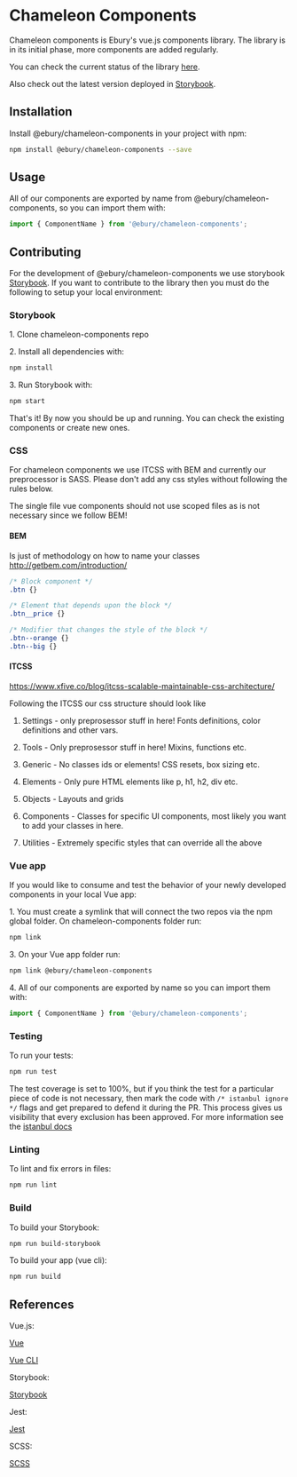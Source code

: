 # Chameleon Components

Chameleon components is Ebury's vue.js components library.
The library is in its initial phase, more components are added regularly.

You can check the current status of the library [here](https://docs.google.com/spreadsheets/d/101NhAtDJ_6YLybdmWnhTvfem9yCtCeHJK5LtCZcX6Rk/edit#gid=0).

Also check out the latest version deployed in [Storybook](https://chameleon.ebury.now.sh/).

## Installation

Install @ebury/chameleon-components in your project with npm:

```sh
npm install @ebury/chameleon-components --save
```

## Usage

All of our components are exported by name from @ebury/chameleon-components, so you can import them with:

```js
import { ComponentName } from '@ebury/chameleon-components';
```

## Contributing

For the development of @ebury/chameleon-components we use storybook [Storybook](https://storybook.js.org/).
If you want to contribute to the library then you must do the following to setup your local environment:

### Storybook

1\. Clone chameleon-components repo

2\. Install all dependencies with:

```sh
npm install
```

3\. Run Storybook with:

```sh
npm start
```

That's it!
By now you should be up and running. You can check the existing components or create new ones.

### CSS

For chameleon components we use ITCSS with BEM and currently our preprocessor is SASS.
Please don't add any css styles without following the rules below.

The single file vue components should not use scoped files as is not necessary since we follow BEM!

#### BEM

Is just of methodology on how to name your classes
http://getbem.com/introduction/

```css
/* Block component */
.btn {}

/* Element that depends upon the block */
.btn__price {}

/* Modifier that changes the style of the block */
.btn--orange {}
.btn--big {}
```

#### ITCSS

https://www.xfive.co/blog/itcss-scalable-maintainable-css-architecture/

Following the ITCSS our css structure should look like

1. Settings -
only preprosessor stuff in here! Fonts definitions, color definitions and other vars.

2. Tools -
Only preprosessor stuff in here! Mixins, functions etc.

3. Generic -
No classes ids or elements! CSS resets, box sizing etc.

4. Elements -
Only pure HTML elements like p, h1, h2, div etc.

5. Objects -
Layouts and grids

6. Components -
Classes for specific UI components, most likely you want to add your classes in here.

7. Utilities -
Extremely specific styles that can override all the above

### Vue app

If you would like to consume and test the behavior of your newly developed components in your local Vue app:

1\. You must create a symlink that will connect the two repos via the npm global folder. On chameleon-components folder run:

```sh
npm link
```

3\. On your Vue app folder run:

```sh
npm link @ebury/chameleon-components
```

4\. All of our components are exported by name so you can import them with:

```js
import { ComponentName } from '@ebury/chameleon-components';
```

### Testing

To run your tests:

```sh
npm run test
```

The test coverage is set to 100%, but if you think the test for a particular piece of code is not necessary, then mark the code with
`/* istanbul ignore */` flags and get prepared to defend it during the PR. This process gives us visibility that every exclusion has
been approved. For more information see the [istanbul docs](https://github.com/gotwarlost/istanbul/blob/master/ignoring-code-for-coverage.md)

### Linting

To lint and fix errors in files:

```sh
npm run lint
```

### Build

To build your Storybook:

```sh
npm run build-storybook
```

To build your app (vue cli):

```sh
npm run build
```

## References

Vue.js:

[Vue](https://vuejs.org/)

[Vue CLI](https://cli.vuejs.org/)

Storybook:

[Storybook](https://storybook.js.org/)

Jest:

[Jest](https://jestjs.io/)

SCSS:

[SCSS](https://sass-lang.com/documentation/syntax)
